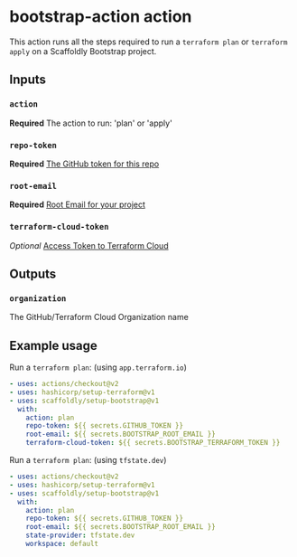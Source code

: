 # bootstrap-action action

This action runs all the steps required to run a `terraform plan` or
`terraform apply` on a Scaffoldly Bootstrap project.

## Inputs

### `action`

**Required** The action to run: 'plan' or 'apply'

### `repo-token`

**Required** [The GitHub token for this repo](https://docs.github.com/en/actions/reference/authentication-in-a-workflow#example-passing-github_token-as-an-input)

### `root-email`

**Required** [Root Email for your project](https://docs.scaffold.ly/getting-started/prerequisites#root-email)

### `terraform-cloud-token`

_Optional_ [Access Token to Terraform Cloud](https://docs.scaffold.ly/getting-started/prerequisites#terraform-cloud)

## Outputs

### `organization`

The GitHub/Terraform Cloud Organization name

## Example usage

Run a `terraform plan`: (using `app.terraform.io`)

```yaml
- uses: actions/checkout@v2
- uses: hashicorp/setup-terraform@v1
- uses: scaffoldly/setup-bootstrap@v1
  with:
    action: plan
    repo-token: ${{ secrets.GITHUB_TOKEN }}
    root-email: ${{ secrets.BOOTSTRAP_ROOT_EMAIL }}
    terraform-cloud-token: ${{ secrets.BOOTSTRAP_TERRAFORM_TOKEN }}
```

Run a `terraform plan`: (using `tfstate.dev`)

```yaml
- uses: actions/checkout@v2
- uses: hashicorp/setup-terraform@v1
- uses: scaffoldly/setup-bootstrap@v1
  with:
    action: plan
    repo-token: ${{ secrets.GITHUB_TOKEN }}
    root-email: ${{ secrets.BOOTSTRAP_ROOT_EMAIL }}
    state-provider: tfstate.dev
    workspace: default
```
